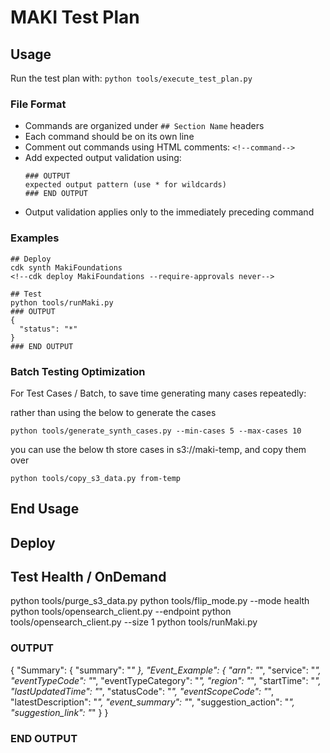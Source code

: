 # MAKI Test Plan

## Usage
Run the test plan with: `python tools/execute_test_plan.py`

### File Format
- Commands are organized under `## Section Name` headers
- Each command should be on its own line
- Comment out commands using HTML comments: `<!--command-->`
- Add expected output validation using:
  ```
  ### OUTPUT
  expected output pattern (use * for wildcards)
  ### END OUTPUT
  ```
- Output validation applies only to the immediately preceding command

### Examples
```
## Deploy
cdk synth MakiFoundations
<!--cdk deploy MakiFoundations --require-approvals never-->

## Test
python tools/runMaki.py
### OUTPUT
{
  "status": "*"
}
### END OUTPUT
```

### Batch Testing Optimization
For Test Cases / Batch, to save time generating many cases repeatedly:

rather than using the below to generate the cases
```
python tools/generate_synth_cases.py --min-cases 5 --max-cases 10
```

you can use the below th store cases in s3://maki-temp, and copy them over

```
python tools/copy_s3_data.py from-temp 
```

## End Usage

## Deploy
<!--
cdk synth MakiFoundations
cdk deploy MakiFoundations --require-approvals never
<!--
cdk synth MakiData
cdk deploy MakiData --require-approvals never 
cdk synth MakiEmbeddings
cdk deploy MakiEmbeddings --require-approvals never
-->

<!--
## Test Cases / Empty
python tools/purge_s3_data.py
python tools/flip_mode.py --mode cases
python tools/runMaki.py
### OUTPUT
{
  "Summary": {
    "mode": "*",
    "enabledModelsCheck": {
      "enabledModels": *
    },
    "runningJobsCheck": {
      "runningExecutions": *,
      "stateMachineArn": "*",
      "originalPayload": {
        "mode": "*",
        "enabledModelsCheck": {
          "enabledModels": *
        }
      }
    },
    "status": {
      "status": "*"
    }
  },
  "Event_Example": "*"
}
### END OUTPUT
-->

<!--
## Test Cases / OnDemand
python tools/purge_s3_data.py
python tools/flip_mode.py --mode cases
python tools/generate_synth_cases.py -q
python tools/runMaki.py
### OUTPUT
{
  "Summary": {
    "summary": "*"
  },
  "Event_Example": {
    "caseId": "*",
    "displayId": "*",
    "status": "*",
    "serviceCode": "*",
    "timeCreated": "*",
    "timeResolved": *,
    "submittedBy": "*",
    "category": "*",
    "category_explanation": "*",
    "case_summary": "*",
    "sentiment": "*",
    "suggested_action": "*",
    "suggestion_link": "*"
  }
}
### END OUTPUT
-->
<!--
## Test Cases / Batch
python tools/purge_s3_data.py
python tools/flip_mode.py --mode cases
python tools/copy_s3_data.py from-temp 
python tools/runMaki.py
### OUTPUT
{
  "Summary": {
    "summary": "*"
  },
  "Event_Example": {
    "caseId": "*",
    "displayId": "*",
    "status": "*",
    "serviceCode": "*",
    "timeCreated": "*",
    "timeResolved": *,
    "submittedBy": "*",
    "category": "*",
    "category_explanation": "*",
    "case_summary": "*",
    "sentiment": "*",
    "suggested_action": "*",
    "suggestion_link": "*"
  }
}
### END OUTPUT
-->

<!--
## Test Health / Empty
python tools/purge_s3_data.py
python tools/flip_mode.py --mode health
python tools/opensearch_client.py --size 0
python tools/runMaki.py
### OUTPUT
{
  "Summary": {
    "eventsTotal": 0,
    "events": [],
    "ondemand_run_datetime": "*",
    "mode": "health",
    "status": {
      "status": "Execution stopped: no events were found to process"
    }
  },
  "Event_Example": "No individual event files found"
}
### END OUTPUT
-->

## Test Health / OnDemand
python tools/purge_s3_data.py
python tools/flip_mode.py --mode health
python tools/opensearch_client.py --endpoint
python tools/opensearch_client.py --size 1 
python tools/runMaki.py
### OUTPUT
{
  "Summary": {
    "summary": "*"
  },
  "Event_Example": {
    "arn": "*",
    "service": "*",
    "eventTypeCode": "*",
    "eventTypeCategory": "*",
    "region": "*",
    "startTime": "*",
    "lastUpdatedTime": "*",
    "statusCode": "*",
    "eventScopeCode": "*",
    "latestDescription": "*",
    "event_summary": "*",
    "suggestion_action": "*",
    "suggestion_link": "*"
  }
}
### END OUTPUT

<!--
## Test Health / Batch
python tools/purge_s3_data.py
python tools/flip_mode.py --mode health
python tools/opensearch_client.py --endpoint
python tools/opensearch_client.py --size 101 
python tools/runMaki.py
### OUTPUT
{
  "Summary": {
    "summary": "*"
  },
  "Event_Example": {
    "arn": "*",
    "service": "*",
    "eventTypeCode": "*",
    "eventTypeCategory": "*",
    "region": "*",
    "startTime": "*",
    "lastUpdatedTime": "*",
    "statusCode": "*",
    "eventScopeCode": "*",
    "latestDescription": "*",
    "event_summary": "*",
    "suggestion_action": "*",
    "suggestion_link": "*"
  }
}
### END OUTPUT
-->

